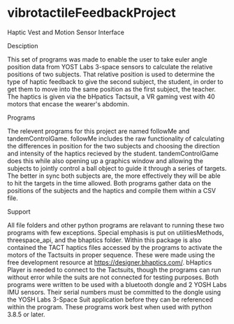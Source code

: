 # vibrotactileFeedbackProject
Haptic Vest and Motion Sensor Interface

Desciption

This set of programs was made to enable the user to take euler angle position data from YOST Labs 3-space sensors to calculate the relative positions of two subjects.
That relative position is used to determine the type of haptic feedback to give the second subject, the student, in order to get them to move into the same
position as the first subject, the teacher. The haptics is given via the bHpatics Tactsuit, a VR gaming vest with 40 motors that encase the wearer's abdomin.  

Programs

The relevent programs for this project are named followMe and tandemControlGame. followMe includes the raw functionality of calculating the differences in position for the two
subjects and choosing the direction and intensity of the haptics recieved by the student. tandemControlGame does this while also opening up a graphics window and allowing the 
subjects to jointly control a ball object to guide it through a series of targets. The better in sync both subjects are, the more effectively they will be able to hit the 
targets in the time allowed. Both programs gather data on the positions of the subjects and the haptics and compile them within a CSV file. 

Support

All file folders and other python programs are relavant to running these two programs with few exceptions. Special emphasis is put on utilitiesMethods, threespace_api, and the 
bhaptics folder. Within this package is also contained the TACT haptics files accessed by the programs to activate the motors of the Tactsuits in proper sequence. These were 
made using the free development resource at https://designer.bhaptics.com/. bHaptics Player is needed to connect to the Tactsuits, though the programs can run without error 
while the suits are not connected for testing purposes. Both programs were written to be used with a bluetooth dongle and 2 YOSH Labs IMU sensors. Their serial numbers must be
committed to the dongle using the YOSH Labs 3-Space Suit application before they can be referenced within the program. These programs work best when used with python 3.8.5 or 
later.

